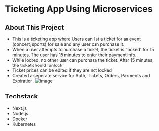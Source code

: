 # Ticketing App Using Microservices

## About This Project
 * This is a ticketing app where Users can list a ticket for an event (concert, sports) for sale and any user can purchase it.
 * When a user attempts to purchase a ticket, the ticket is 'locked' for 15 minutes.  The user has 15 minutes to enter their payment info.
 * While locked, no other user can purchase the ticket. After 15 minutes, the ticket should 'unlock'
 * Ticket prices can be edited if they are not locked
 * Created a seperate service for Auth, Tickets, Orders, Payments and Expiration.
 ![image](https://github.com/hahusahin/microservices-ticketing-app/assets/50502928/8afdfc83-bb7b-4919-a62d-bfacdbade232)

## Techstack
 * Next.js
 * Node.js
 * Docker
 * Kubernetes
